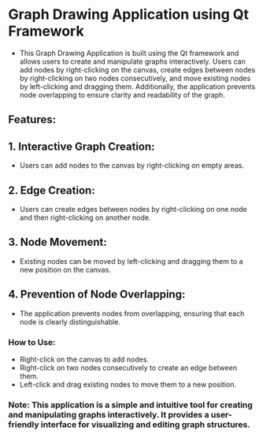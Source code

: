 # Graph Drawing Application using Qt Framework

- This Graph Drawing Application is built using the Qt framework and allows users to create and manipulate graphs interactively. Users can add nodes by right-clicking on the canvas, create edges between nodes by right-clicking on two nodes consecutively, and move existing nodes by left-clicking and dragging them. Additionally, the application prevents node overlapping to ensure clarity and readability of the graph.

## Features:

## 1. Interactive Graph Creation:

- Users can add nodes to the canvas by right-clicking on empty areas.
## 2. Edge Creation:

- Users can create edges between nodes by right-clicking on one node and then right-clicking on another node.
## 3. Node Movement:

- Existing nodes can be moved by left-clicking and dragging them to a new position on the canvas.
## 4. Prevention of Node Overlapping:

- The application prevents nodes from overlapping, ensuring that each node is clearly distinguishable.
### How to Use:

- Right-click on the canvas to add nodes.
- Right-click on two nodes consecutively to create an edge between them.
- Left-click and drag existing nodes to move them to a new position.
### Note: This application is a simple and intuitive tool for creating and manipulating graphs interactively. It provides a user-friendly interface for visualizing and editing graph structures.
